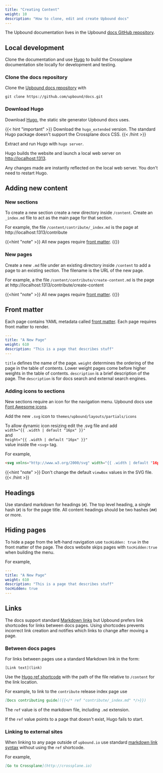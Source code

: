 ```yaml
---
title: "Creating Content"
weight: 10
description: "How to clone, edit and create Upbound docs" 
---
```


The Upbound documentation lives in the Upbound
[docs GitHub repository](https://github.com/upbound/docs).

## Local development
Clone the documentation and use [Hugo](https://gohugo.io/) to 
build the Crossplane documentation site locally for development and testing. 

### Clone the docs repository
Clone the [Upbound docs repository](https://github.com/upbound/docs) with

```command
git clone https://github.com/upbound/docs.git
```

### Download Hugo
Download [Hugo](https://github.com/gohugoio/hugo/releases/tag/v0.111.3), the
static site generator Upbound docs uses.

{{< hint "important" >}}
Download the `hugo_extended` version. The standard Hugo package doesn't support
the Crossplane docs CSS.
{{< /hint >}}

Extract and run Hugo with `hugo server`.

Hugo builds the website and launch a local web server on
<a href="http://localhost:1313" data-proofer-ignore>http://localhost:1313</a>.

Any changes made are instantly reflected on the local web server. You
don't need to restart Hugo.

## Adding new content

### New sections

To create a new section create a new directory inside `/content`. Create an 
`_index.md` file to act as the main page for that section.

For example, the file `/content/contribute/_index.md` is the page at 
http://localhost:1313/contribute

{{<hint "note" >}}
All new pages require [front matter](#front-matter).
{{</hint >}}

### New pages

Create a new `.md` file under an existing directory inside `/content` to add a 
page to an existing section. The filename is the URL of the new page.

For example, a the file `/content/contribute/create-content.md` is the page at 
http://localhost:1313/contribute/create-content

{{<hint "note" >}}
All new pages require [front matter](#front-matter).
{{</hint >}}

## Front matter
Each page contains YAML metadata called 
[front matter](https://gohugo.io/content-management/front-matter/). Each page 
requires front matter to render.

```yaml
---
title: "A New Page"
weight: 610
description: "This is a page that describes stuff"
---
```

`title` defines the name of the page.
`weight` determines the ordering of the page in the table of contents. Lower
weight pages come before higher weights in the table of contents. 
`description` is a brief description of the page. The `description` is for docs 
search and external search engines. 

### Adding icons to sections

New sections require an icon for the navigation menu. Upbound docs use 
[Font Awesome icons](https://fontawesome.com/icons). 

Add the new `.svg` icon to `themes/upbound/layouts/partials/icons`

To allow dynamic icon resizing edit the .svg file and add  
`width="{{ .width | default "16px" }}"`  
and  
`height="{{ .width | default "16px" }}"`  
value inside the `<svg>` tag.

For example, 

```html
<svg xmlns="http://www.w3.org/2000/svg" width="{{ .width | default "16px" }}" height="{{ .height | default "16px" }}" class="{{ .class | default "" }}" viewBox="0 0 576 512">
```

{{<hint "note" >}}
Don't change the default `viewBox` values in the SVG file. 
{{< /hint >}}

## Headings
Use standard markdown for headings (`#`). The top level heading, a single hash
(`#`) is for the page title. All content headings should be two hashes (`##`) or
more.

## Hiding pages
To hide a page from the left-hand navigation use `tocHidden: true` in the front
matter of the page. The docs website skips pages with `tocHidden:true` when
building the menu.

For example, 
```yaml
---
title: "A New Page"
weight: 610
description: "This is a page that describes stuff"
tocHidden: true
---
```

## Links
The docs support standard 
[Markdown links](https://www.markdownguide.org/basic-syntax/#links) 
but Upbound prefers link shortcodes for links between docs pages. Using 
shortcodes prevents incorrect link creation and notifies which links to change 
after moving a page.

### Between docs pages
For links between pages use a standard Markdown link in the form:

`[Link text](link)`

Use the 
[Hugo ref shortcode](https://gohugo.io/content-management/shortcodes/#ref-and-relref)
with the path of the file relative to `/content` for the link location.

For example, to link to the `contribute` release index page use
```markdown
[Docs contributing guide]({{</* ref "contribute/_index.md" */>}})
```

<!-- This link in the comments matches the example link to ensure the example 
link is valid --> 
<!-- [Docs contributing guide]({{<ref "contribute/_index.md" >}}) -->

The `ref` value is of the markdown file, including `.md` extension.

If the `ref` value points to a page that doesn't exist, Hugo fails to start. 

### Linking to external sites
When linking to any page outside of
`upbound.io` use standard 
[markdown link syntax](https://www.markdownguide.org/basic-syntax/#links) 
without using the `ref` shortcode.

For example, 
```markdown
[Go to Crossplane](http://crossplane.io)
```
